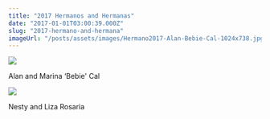 ```yaml
---
title: "2017 Hermanos and Hermanas"
date: "2017-01-01T03:00:39.000Z"
slug: "2017-hermano-and-hermana"
imageUrl: "/posts/assets/images/Hermano2017-Alan-Bebie-Cal-1024x738.jpg"
---
```


![](https://i0.wp.com/santonino-nz.org/wp-content/uploads/2017/01/Hermano2017-Alan-Bebie-Cal-1024x738.jpg?resize=495%2C357)

Alan and Marina ‘Bebie' Cal

![](https://i0.wp.com/santonino-nz.org/wp-content/uploads/2017/01/Nesty-Liza-Rosaria.jpg?resize=409%2C474)

Nesty and Liza Rosaria